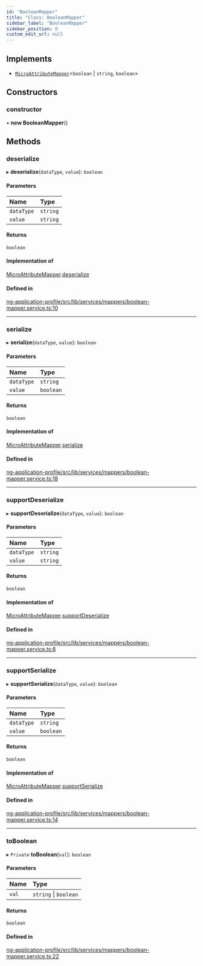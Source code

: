 ```yaml
---
id: "BooleanMapper"
title: "Class: BooleanMapper"
sidebar_label: "BooleanMapper"
sidebar_position: 0
custom_edit_url: null
---
```


## Implements

- [`MicroAttributeMapper`](../interfaces/MicroAttributeMapper)<`boolean` \| `string`, `boolean`\>

## Constructors

### constructor

• **new BooleanMapper**()

## Methods

### deserialize

▸ **deserialize**(`dataType`, `value`): `boolean`

#### Parameters

| Name | Type |
| :------ | :------ |
| `dataType` | `string` |
| `value` | `string` |

#### Returns

`boolean`

#### Implementation of

[MicroAttributeMapper](../interfaces/MicroAttributeMapper).[deserialize](../interfaces/MicroAttributeMapper#deserialize)

#### Defined in

[ng-application-profile/src/lib/services/mappers/boolean-mapper.service.ts:10](https://github.com/cognizone/ng-cognizone/blob/0401c67/libs/ng-application-profile/src/lib/services/mappers/boolean-mapper.service.ts#L10)

___

### serialize

▸ **serialize**(`dataType`, `value`): `boolean`

#### Parameters

| Name | Type |
| :------ | :------ |
| `dataType` | `string` |
| `value` | `boolean` |

#### Returns

`boolean`

#### Implementation of

[MicroAttributeMapper](../interfaces/MicroAttributeMapper).[serialize](../interfaces/MicroAttributeMapper#serialize)

#### Defined in

[ng-application-profile/src/lib/services/mappers/boolean-mapper.service.ts:18](https://github.com/cognizone/ng-cognizone/blob/0401c67/libs/ng-application-profile/src/lib/services/mappers/boolean-mapper.service.ts#L18)

___

### supportDeserialize

▸ **supportDeserialize**(`dataType`, `value`): `boolean`

#### Parameters

| Name | Type |
| :------ | :------ |
| `dataType` | `string` |
| `value` | `string` |

#### Returns

`boolean`

#### Implementation of

[MicroAttributeMapper](../interfaces/MicroAttributeMapper).[supportDeserialize](../interfaces/MicroAttributeMapper#supportdeserialize)

#### Defined in

[ng-application-profile/src/lib/services/mappers/boolean-mapper.service.ts:6](https://github.com/cognizone/ng-cognizone/blob/0401c67/libs/ng-application-profile/src/lib/services/mappers/boolean-mapper.service.ts#L6)

___

### supportSerialize

▸ **supportSerialize**(`dataType`, `value`): `boolean`

#### Parameters

| Name | Type |
| :------ | :------ |
| `dataType` | `string` |
| `value` | `boolean` |

#### Returns

`boolean`

#### Implementation of

[MicroAttributeMapper](../interfaces/MicroAttributeMapper).[supportSerialize](../interfaces/MicroAttributeMapper#supportserialize)

#### Defined in

[ng-application-profile/src/lib/services/mappers/boolean-mapper.service.ts:14](https://github.com/cognizone/ng-cognizone/blob/0401c67/libs/ng-application-profile/src/lib/services/mappers/boolean-mapper.service.ts#L14)

___

### toBoolean

▸ `Private` **toBoolean**(`val`): `boolean`

#### Parameters

| Name | Type |
| :------ | :------ |
| `val` | `string` \| `boolean` |

#### Returns

`boolean`

#### Defined in

[ng-application-profile/src/lib/services/mappers/boolean-mapper.service.ts:22](https://github.com/cognizone/ng-cognizone/blob/0401c67/libs/ng-application-profile/src/lib/services/mappers/boolean-mapper.service.ts#L22)
